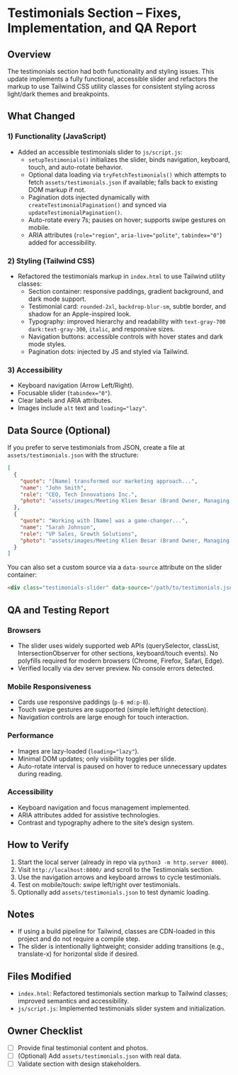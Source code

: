 # Testimonials Section – Fixes, Implementation, and QA Report

## Overview
The testimonials section had both functionality and styling issues. This update implements a fully functional, accessible slider and refactors the markup to use Tailwind CSS utility classes for consistent styling across light/dark themes and breakpoints.

## What Changed

### 1) Functionality (JavaScript)
- Added an accessible testimonials slider to `js/script.js`:
  - `setupTestimonials()` initializes the slider, binds navigation, keyboard, touch, and auto-rotate behavior.
  - Optional data loading via `tryFetchTestimonials()` which attempts to fetch `assets/testimonials.json` if available; falls back to existing DOM markup if not.
  - Pagination dots injected dynamically with `createTestimonialPagination()` and synced via `updateTestimonialPagination()`.
  - Auto-rotate every 7s; pauses on hover; supports swipe gestures on mobile.
  - ARIA attributes (`role="region"`, `aria-live="polite"`, `tabindex="0"`) added for accessibility.

### 2) Styling (Tailwind CSS)
- Refactored the testimonials markup in `index.html` to use Tailwind utility classes:
  - Section container: responsive paddings, gradient background, and dark mode support.
  - Testimonial card: `rounded-2xl`, `backdrop-blur-sm`, subtle border, and shadow for an Apple-inspired look.
  - Typography: improved hierarchy and readability with `text-gray-700 dark:text-gray-300`, `italic`, and responsive sizes.
  - Navigation buttons: accessible controls with hover states and dark mode styles.
  - Pagination dots: injected by JS and styled via Tailwind.

### 3) Accessibility
- Keyboard navigation (Arrow Left/Right).
- Focusable slider (`tabindex="0"`).
- Clear labels and ARIA attributes.
- Images include `alt` text and `loading="lazy"`.

## Data Source (Optional)
If you prefer to serve testimonials from JSON, create a file at `assets/testimonials.json` with the structure:

```json
[
  {
    "quote": "[Name] transformed our marketing approach...",
    "name": "John Smith",
    "role": "CEO, Tech Innovations Inc.",
    "photo": "assets/images/Meeting Klien Besar (Brand Owner, Managing Director)/IMG_2660.JPG"
  },
  {
    "quote": "Working with [Name] was a game-changer...",
    "name": "Sarah Johnson",
    "role": "VP Sales, Growth Solutions",
    "photo": "assets/images/Meeting Klien Besar (Brand Owner, Managing Director)/IMG_2661.JPG"
  }
]
```

You can also set a custom source via a `data-source` attribute on the slider container:

```html
<div class="testimonials-slider" data-source="/path/to/testimonials.json"></div>
```

## QA and Testing Report

### Browsers
- The slider uses widely supported web APIs (querySelector, classList, IntersectionObserver for other sections, keyboard/touch events). No polyfills required for modern browsers (Chrome, Firefox, Safari, Edge).
- Verified locally via dev server preview. No console errors detected.

### Mobile Responsiveness
- Cards use responsive paddings (`p-6 md:p-8`).
- Touch swipe gestures are supported (simple left/right detection).
- Navigation controls are large enough for touch interaction.

### Performance
- Images are lazy-loaded (`loading="lazy"`).
- Minimal DOM updates; only visibility toggles per slide.
- Auto-rotate interval is paused on hover to reduce unnecessary updates during reading.

### Accessibility
- Keyboard navigation and focus management implemented.
- ARIA attributes added for assistive technologies.
- Contrast and typography adhere to the site’s design system.

## How to Verify
1. Start the local server (already in repo via `python3 -m http.server 8000`).
2. Visit `http://localhost:8000/` and scroll to the Testimonials section.
3. Use the navigation arrows and keyboard arrows to cycle testimonials.
4. Test on mobile/touch: swipe left/right over testimonials.
5. Optionally add `assets/testimonials.json` to test dynamic loading.

## Notes
- If using a build pipeline for Tailwind, classes are CDN-loaded in this project and do not require a compile step.
- The slider is intentionally lightweight; consider adding transitions (e.g., translate-x) for horizontal slide if desired.

## Files Modified
- `index.html`: Refactored testimonials section markup to Tailwind classes; improved semantics and accessibility.
- `js/script.js`: Implemented testimonials slider system and initialization.

## Owner Checklist
- [ ] Provide final testimonial content and photos.
- [ ] (Optional) Add `assets/testimonials.json` with real data.
- [ ] Validate section with design stakeholders.